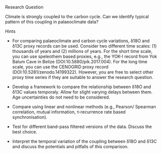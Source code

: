 Research Question

Climate is strongly coupled to the carbon cycle. Can we identify typical pattern of this coupling in palaeoclimate data?

Hints

- For comparing palaeoclimate and carbon cycle variations, δ18O and δ13C proxy records can be used. Consider two different time scales: (1) thousands of years and (2) millions of years. For the short time scale, you can use speleothem based proxies, e.g., the YOK-I record from Yok Balum Cave in Belize (DOI:10.5880/pik.2017.004). For the long time scale, you can use the CENOGRID proxy record (DOI:10.5281/zenodo.14199322). However, you are free to select other proxy time series if they are suitable to answer the research question.

- Develop a framework to compare the relationship between δ18O and δ13C values temporaly. Allow for slight varying delays between them. Age uncertainties do not need to be considered.

- Compare using linear and nonlinear methods (e.g., Pearson/ Spearman correlation, mutual information, τ-recurrence rate based synchronisation).

- Test for different band-pass filtered versions of the data. Discuss the best choice.

- Interpret the temporal variation of the coupling between δ18O and δ13C and discuss the potentials and pitfalls of this comparison.
